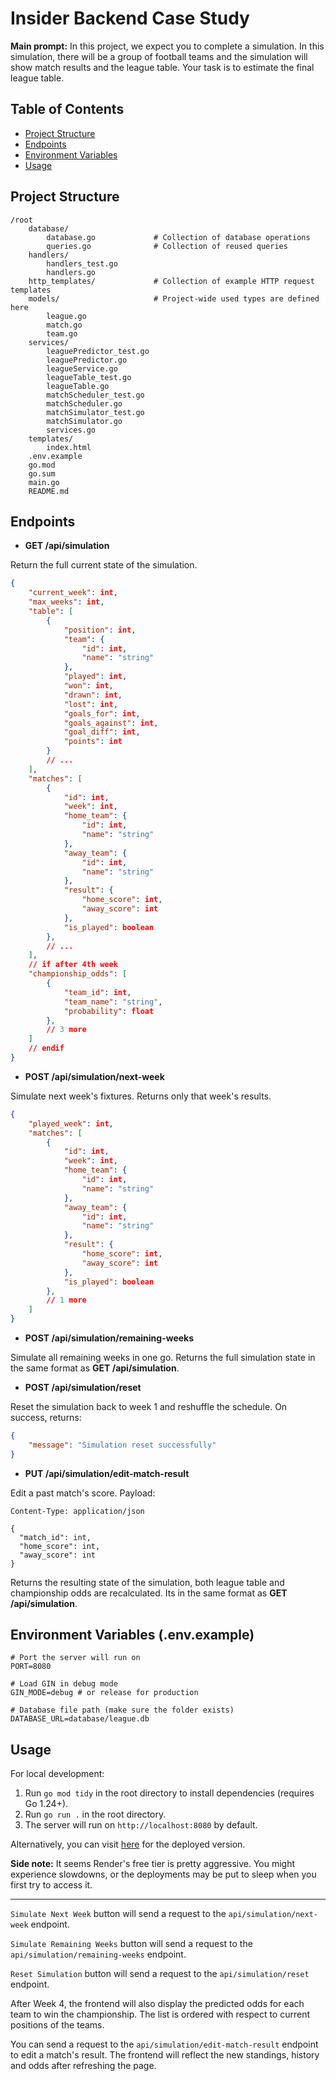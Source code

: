 # Insider Backend Case Study

**Main prompt:** In this project, we expect you to complete a simulation. In this simulation, there will be a group of
football teams and the simulation will show match results and the league table. Your task is to
estimate the final league table.

## Table of Contents

- [Project Structure](#project-structure)
- [Endpoints](#endpoints)
- [Environment Variables](#environment-variables)
- [Usage](#usage)

## Project Structure

```
/root
    database/
        database.go             # Collection of database operations
        queries.go              # Collection of reused queries
    handlers/
        handlers_test.go
        handlers.go
    http_templates/             # Collection of example HTTP request templates
    models/                     # Project-wide used types are defined here
        league.go
        match.go
        team.go
    services/
        leaguePredictor_test.go
        leaguePredictor.go
        leagueService.go
        leagueTable_test.go
        leagueTable.go
        matchScheduler_test.go
        matchScheduler.go
        matchSimulator_test.go
        matchSimulator.go
        services.go
    templates/
        index.html
    .env.example
    go.mod
    go.sum
    main.go
    README.md
```

## Endpoints

- **GET /api/simulation**

Return the full current state of the simulation.

```json
{
    "current_week": int,
    "max_weeks": int,
    "table": [
        {
            "position": int,
            "team": {
                "id": int,
                "name": "string"
            },
            "played": int,
            "won": int,
            "drawn": int,
            "lost": int,
            "goals_for": int,
            "goals_against": int,
            "goal_diff": int,
            "points": int
        }
        // ...
    ],
    "matches": [
        {
            "id": int,
            "week": int,
            "home_team": {
                "id": int,
                "name": "string"
            },
            "away_team": {
                "id": int,
                "name": "string"
            },
            "result": {
                "home_score": int,
                "away_score": int
            },
            "is_played": boolean
        },
        // ...
    ],
    // if after 4th week
    "championship_odds": [
        {
            "team_id": int,
            "team_name": "string",
            "probability": float
        },
        // 3 more
    ]
    // endif
}
```

- **POST /api/simulation/next-week**

Simulate next week's fixtures. Returns only that week's results.

```json
{
    "played_week": int,
    "matches": [
        {
            "id": int,
            "week": int,
            "home_team": {
                "id": int,
                "name": "string"
            },
            "away_team": {
                "id": int,
                "name": "string"
            },
            "result": {
                "home_score": int,
                "away_score": int
            },
            "is_played": boolean
        },
        // 1 more
    ]
}
```

- **POST /api/simulation/remaining-weeks**

Simulate all remaining weeks in one go. Returns the full simulation state in the same format as **GET /api/simulation**.

- **POST /api/simulation/reset**

Reset the simulation back to week 1 and reshuffle the schedule. On success, returns:

```json
{
    "message": "Simulation reset successfully"
}
```

- **PUT /api/simulation/edit-match-result**

Edit a past match's score. Payload:

```http
Content-Type: application/json

{
  "match_id": int,
  "home_score": int,
  "away_score": int
}
```

Returns the resulting state of the simulation, both league table and championship odds are recalculated. Its in the same format as **GET /api/simulation**.

<div id='environment-variables'></div>

## Environment Variables (.env.example)

```env
# Port the server will run on
PORT=8080

# Load GIN in debug mode
GIN_MODE=debug # or release for production

# Database file path (make sure the folder exists)
DATABASE_URL=database/league.db
```

## Usage

For local development:
1. Run `go mod tidy` in the root directory to install dependencies (requires Go 1.24+).
2. Run `go run .` in the root directory.
3. The server will run on `http://localhost:8080` by default.

Alternatively, you can visit [here](https://insider-backend-case.onrender.com/) for the deployed version.

**Side note:** It seems Render's free tier is pretty aggressive. You might experience slowdowns, or the deployments may be put to sleep when you first try to access it.

---

`Simulate Next Week` button will send a request to the `api/simulation/next-week` endpoint.

`Simulate Remaining Weeks` button will send a request to the `api/simulation/remaining-weeks` endpoint.

`Reset Simulation` button will send a request to the `api/simulation/reset` endpoint.

After Week 4, the frontend will also display the predicted odds for each team to win the championship. The list is ordered with respect to current positions of the teams.

You can send a request to the `api/simulation/edit-match-result` endpoint to edit a match's result. The frontend will reflect the new standings, history and odds after refreshing the page.
